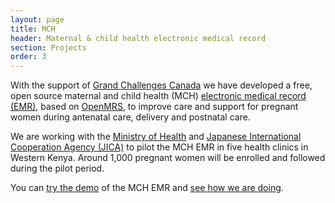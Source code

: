 ```yaml
---
layout: page
title: MCH
header: Maternal & child health electronic medical record
section: Projects
order: 3
---
```


With the support of [Grand Challenges Canada](http://www.grandchallenges.ca/) we have developed a free, open source maternal and child health (MCH) [electronic medical record (EMR)](/projects/mch/demo), based on [OpenMRS](http://www.openmrs.org), to improve care and support for pregnant women during antenatal care, delivery and postnatal care. 

We are working with the [Ministry of Health](www.publichealth.go.ke) and [Japanese International Cooperation Agency (JICA)](http://www.jica.org) to pilot the MCH EMR in five health clinics in Western Kenya. Around 1,000 pregnant women will be enrolled and followed during the pilot period.

You can [try the demo](/projects/mch/demo) of the MCH EMR and [see how we are doing](/data/mch).